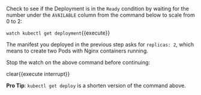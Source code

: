 Check to see if the Deployment is in the `Ready` condition by waiting for the 
number under the `AVAILABLE` column from the command below to scale from 0 to 2: 

`watch kubectl get deployment`{{execute}}

The manifest you deployed in the previous step asks for `replicas: 2`, which means 
to create two Pods with Nginx containers running. 

Stop the watch on the above command before continuing:

clear{{execute interrupt}}

**Pro Tip**: 
`kubectl get deploy` is a shorten version of the command above.